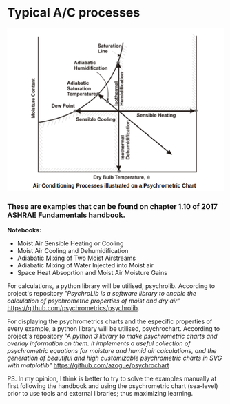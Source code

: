 # Typical A/C processes 
<p align="center">
  <img src="./static/typical_AC_processes.png">
</p>

### These are examples that can be found on chapter 1.10 of 2017 ASHRAE Fundamentals handbook. 

**Notebooks:**

* Moist Air Sensible Heating or Cooling
* Moist Air Cooling and Dehumidification
* Adiabatic Mixing of Two Moist Airstreams
* Adiabatic Mixing of Water Injected into Moist air
* Space Heat Absoprtion and Moist Air Moisture Gains

For calculations, a python library will be utilised, psychrolib. According to project's repository _"PsychroLib is a software library to enable the calculation of psychrometric properties of moist and dry air"_ https://github.com/psychrometrics/psychrolib.

For displaying the psychrometrics charts and the especific properties of every example, a python library will be utilised, psychrochart. According to project's repository _"A python 3 library to make psychrometric charts and overlay information on them. It implements a useful collection of psychrometric equations for moisture and humid air calculations, and the generation of beautiful and high customizable psychrometric charts in SVG with matplotlib"_ https://github.com/azogue/psychrochart

PS.
In my opinion, I think is better to try to solve the examples manually at first following the handbook and using the psychrometric chart (sea-level) prior to use tools and external libraries; thus maximizing learning.



 




